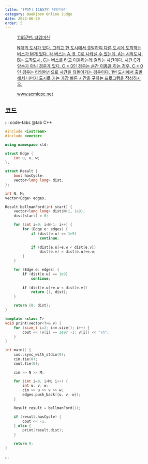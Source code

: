 ```yaml
---
title: '[백준] 11657번 타임머신'
category: Baekjoon Online Judge
date: 2022-06-29
order: 5
---
```


<figure class="opengraph"><a href="https://www.acmicpc.net/problem/11657" data-source-url="https://www.acmicpc.net/problem/11657">
<div class="og-image" style="background-image: url('https://drive.google.com/uc?export=view&id=1nCax5mgwtYA82T46I_ntU1afsBBNkrLr');"></div>
<div class="og-text">
<p class="og-title">11657번: 타임머신</p>
<p class="og-desc">N개의 도시가 있다. 그리고 한 도시에서 출발하여 다른 도시에 도착하는 버스가 M개 있다. 각 버스는 A, B, C로 나타낼 수 있는데, A는 시작도시, B는 도착도시, C는 버스를 타고 이동하는데 걸리는 시간이다. 시간 C가 양수가 아닌 경우가 있다. C = 0인 경우는 순간 이동을 하는 경우, C &lt; 0인 경우는 타임머신으로 시간을 되돌아가는 경우이다. 1번 도시에서 출발해서 나머지 도시로 가는 가장 빠른 시간을 구하는 프로그램을 작성하시오.</p>
<p class="og-host">www.acmicpc.net</p></div></a></figure>

## 코드
::: code-tabs
@tab C++
```cpp
#include <iostream>
#include <vector>

using namespace std;

struct Edge {
    int u, v, w;
};

struct Result {
    bool hasCycle;
    vector<long long> dist;
};

int N, M;
vector<Edge> edges;

Result bellmanFord(int start) {
    vector<long long> dist(N+1, 1e9);
    dist[start] = 0;

    for (int i=0; i<N-1; i++) {
        for (Edge e: edges) {
            if (dist[e.u] == 1e9)
                continue;
            
            if (dist[e.u]+e.w < dist[e.v])
                dist[e.v] = dist[e.u]+e.w;
        }
    }

    for (Edge e: edges) {
        if (dist[e.u] == 1e9)
            continue;
        
        if (dist[e.u]+e.w < dist[e.v])
            return {1, dist};
    }

    return {0, dist};
}

template <class T>
void print(vector<T>& v) {
    for (size_t i=2; i<v.size(); i++) {
        cout << (v[i] == 1e9? -1: v[i]) << "\n";
    }
}

int main() {
    ios::sync_with_stdio(0);
    cin.tie(0);
    cout.tie(0);

    cin >> N >> M;

    for (int i=0; i<M; i++) {
        int u, v, w;
        cin >> u >> v >> w;
        edges.push_back({u, v, w});
    }

    Result result = bellmanFord(1);

    if (result.hasCycle) {
        cout << -1;
    } else {
        print(result.dist);
    }

    return 0;
}
```
:::
